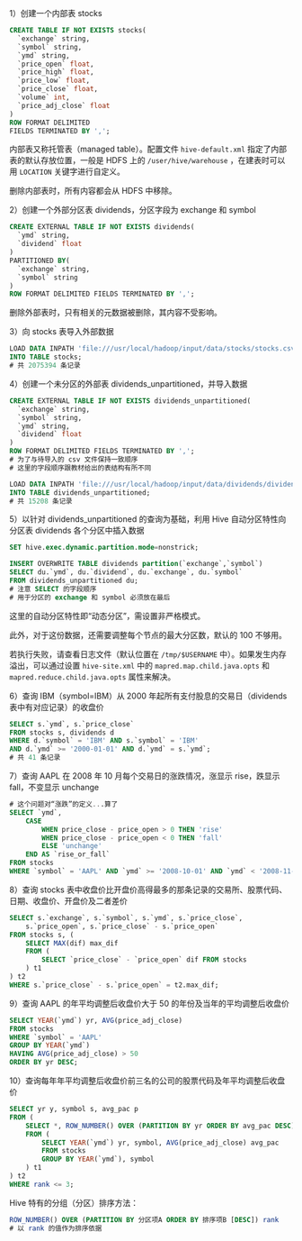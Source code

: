 1）创建一个内部表 stocks

```sql
CREATE TABLE IF NOT EXISTS stocks(
  `exchange` string,
  `symbol` string,
  `ymd` string,
  `price_open` float,
  `price_high` float,
  `price_low` float,
  `price_close` float,
  `volume` int,
  `price_adj_close` float
)
ROW FORMAT DELIMITED
FIELDS TERMINATED BY ',';
```

内部表又称托管表（managed table）。配置文件 `hive-default.xml` 指定了内部表的默认存放位置，一般是 HDFS 上的 `/user/hive/warehouse` ，在建表时可以用 `LOCATION` 关键字进行自定义。

删除内部表时，所有内容都会从 HDFS 中移除。

2）创建一个外部分区表 dividends，分区字段为 exchange 和 symbol

```sql
CREATE EXTERNAL TABLE IF NOT EXISTS dividends(
  `ymd` string,
  `dividend` float
) 
PARTITIONED BY(
  `exchange` string,
  `symbol` string
)
ROW FORMAT DELIMITED FIELDS TERMINATED BY ',';
```

删除外部表时，只有相关的元数据被删除，其内容不受影响。

3）向 stocks 表导入外部数据

```sql
LOAD DATA INPATH 'file:///usr/local/hadoop/input/data/stocks/stocks.csv' 
INTO TABLE stocks;
# 共 2075394 条记录
```

4）创建一个未分区的外部表 dividends_unpartitioned，并导入数据

```sql
CREATE EXTERNAL TABLE IF NOT EXISTS dividends_unpartitioned(
  `exchange` string,
  `symbol` string,
  `ymd` string,
  `dividend` float
)
ROW FORMAT DELIMITED FIELDS TERMINATED BY ',';
# 为了与待导入的 csv 文件保持一致顺序
# 这里的字段顺序跟教材给出的表结构有所不同 

LOAD DATA INPATH 'file:///usr/local/hadoop/input/data/dividends/dividends.csv' 
INTO TABLE dividends_unpartitioned;
# 共 15208 条记录
```

5）以针对 dividends_unpartitioned 的查询为基础，利用 Hive 自动分区特性向分区表 dividends 各个分区中插入数据

```sql
SET hive.exec.dynamic.partition.mode=nonstrick;

INSERT OVERWRITE TABLE dividends partition(`exchange`,`symbol`)
SELECT du.`ymd`, du.`dividend`, du.`exchange`, du.`symbol`
FROM dividends_unpartitioned du;
# 注意 SELECT 的字段顺序
# 用于分区的 exchange 和 symbol 必须放在最后
```

这里的自动分区特性即“动态分区”，需设置非严格模式。

此外，对于这份数据，还需要调整每个节点的最大分区数，默认的 100 不够用。

若执行失败，请查看日志文件（默认位置在 `/tmp/$USERNAME` 中）。如果发生内存溢出，可以通过设置 `hive-site.xml` 中的 `mapred.map.child.java.opts` 和 `mapred.reduce.child.java.opts` 属性来解决。

6）查询 IBM（symbol=IBM）从 2000 年起所有支付股息的交易日（dividends 表中有对应记录）的收盘价

```sql
SELECT s.`ymd`, s.`price_close`
FROM stocks s, dividends d
WHERE d.`symbol` = 'IBM' AND s.`symbol` = 'IBM' 
AND d.`ymd` >= '2000-01-01' AND d.`ymd` = s.`ymd`;
# 共 41 条记录
```

7）查询 AAPL 在 2008 年 10 月每个交易日的涨跌情况，涨显示 rise，跌显示 fall，不变显示 unchange

```sql
# 这个问题对“涨跌”的定义...算了
SELECT `ymd`, 
    CASE 
        WHEN price_close - price_open > 0 THEN 'rise'
        WHEN price_close - price_open < 0 THEN 'fall'
        ELSE 'unchange'
    END AS `rise_or_fall`
FROM stocks
WHERE `symbol` = 'AAPL' AND `ymd` >= '2008-10-01' AND `ymd` < '2008-11-01';
```

8）查询 stocks 表中收盘价比开盘价高得最多的那条记录的交易所、股票代码、日期、收盘价、开盘价及二者差价

```sql
SELECT s.`exchange`, s.`symbol`, s.`ymd`, s.`price_close`, 
    s.`price_open`, s.`price_close` - s.`price_open`
FROM stocks s, (
    SELECT MAX(dif) max_dif
    FROM (
        SELECT `price_close` - `price_open` dif FROM stocks
    ) t1
) t2
WHERE s.`price_close` - s.`price_open` = t2.max_dif;
```

9）查询 AAPL 的年平均调整后收盘价大于 50 的年份及当年的平均调整后收盘价

```sql
SELECT YEAR(`ymd`) yr, AVG(price_adj_close)
FROM stocks
WHERE `symbol` = 'AAPL'
GROUP BY YEAR(`ymd`)
HAVING AVG(price_adj_close) > 50
ORDER BY yr DESC;
```

10）查询每年年平均调整后收盘价前三名的公司的股票代码及年平均调整后收盘价

```sql
SELECT yr y, symbol s, avg_pac p
FROM (
    SELECT *, ROW_NUMBER() OVER (PARTITION BY yr ORDER BY avg_pac DESC) rank
    FROM (
        SELECT YEAR(`ymd`) yr, symbol, AVG(price_adj_close) avg_pac
        FROM stocks
        GROUP BY YEAR(`ymd`), symbol
    ) t1
) t2
WHERE rank <= 3;
```

Hive 特有的分组（分区）排序方法：

```sql
ROW_NUMBER() OVER (PARTITION BY 分区项A ORDER BY 排序项B [DESC]) rank
# 以 rank 的值作为排序依据
```



